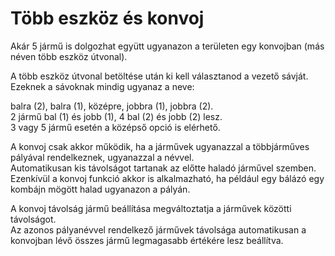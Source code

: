 # Több eszköz és konvoj
  
Akár 5 jármű is dolgozhat együtt ugyanazon a területen egy konvojban (más néven több eszköz útvonal).  


  
A több eszköz útvonal betöltése után ki kell választanod a vezető sávját.  
Ezeknek a sávoknak mindig ugyanaz a neve:  

balra (2), balra (1), középre, jobbra (1), jobbra (2).  
2 jármű bal (1) és jobb (1), 4 bal (2) és jobb (2) lesz.  
3 vagy 5 jármű esetén a középső opció is elérhető.  


  
A konvoj csak akkor működik, ha a járművek ugyanazzal a többjárműves pályával rendelkeznek, ugyanazzal a névvel.  
Automatikusan kis távolságot tartanak az előtte haladó járművel szemben.  
Ezenkívül a konvoj funkció akkor is alkalmazható, ha például egy bálázó egy kombájn mögött halad ugyanazon a pályán.  


  
A konvoj távolság jármű beállítása megváltoztatja a járművek közötti távolságot.  
Az azonos pályanévvel rendelkező járművek távolsága automatikusan a konvojban lévő összes jármű legmagasabb értékére lesz beállítva.  


